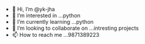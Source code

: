 - 👋 Hi, I’m @yk-jha
- 👀 I’m interested in ...python
- 🌱 I’m currently learning ...python
- 💞️ I’m looking to collaborate on ...intresting projects
- 📫 How to reach me ...9871389223
<!---
yk-jha/yk-jha is a ✨ special ✨ repository because its `README.md` (this file) appears on your GitHub profile.
You can click the Preview link to take a look at your changes.
--->
